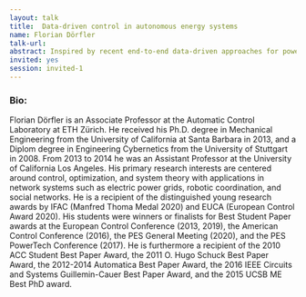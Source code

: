 ```yaml
---
layout: talk
title:  Data-driven control in autonomous energy systems
name: Florian Dörfler 
talk-url: 
abstract: Inspired by recent end-to-end data-driven approaches for power systems operation, power electronics control, and building automation, we consider the problem of optimal and constrained control for unknown systems. A novel data-enabled predictive control (DeePC) algorithm is presented that computes optimal and safe control policies using real-time feedback driving the unknown system along a desired trajectory while satisfying system constraints. Using a finite number of data samples from the unknown system, our proposed algorithm uses a behavioral systems theory approach to learn a non-parametric system model used to predict future trajectories. We show that, in the case of deterministic linear time-invariant systems, the DeePC algorithm is equivalent to the widely adopted Model Predictive Control (MPC), but it generally outperforms subsequent system identification and model-based control. To cope with nonlinear and stochastic systems, we propose salient regularizations to the DeePC algorithm, which are founded on recent advances in distributionally robust optimization. We illustrate our results with experimental and simulation case studies from autonomous energy systems.
invited: yes
session: invited-1
---
```


### Bio:
Florian Dörfler is an Associate Professor at the Automatic Control Laboratory at ETH Zürich. He received his Ph.D. degree in Mechanical Engineering from the University of California at Santa Barbara in 2013, and a Diplom degree in Engineering Cybernetics from the University of Stuttgart in 2008. From 2013 to 2014 he was an Assistant Professor at the University of California Los Angeles. His primary research interests are centered around control, optimization, and system theory with applications in network systems such as electric power grids, robotic coordination, and social networks. He is a recipient of the distinguished young research awards by IFAC (Manfred Thoma Medal 2020) and EUCA (European Control Award 2020). His students were winners or finalists for Best Student Paper awards at the European Control Conference (2013, 2019), the American Control Conference (2016), the PES General Meeting (2020), and the PES PowerTech Conference (2017). He is furthermore a recipient of the 2010 ACC Student Best Paper Award, the 2011 O. Hugo Schuck Best Paper Award, the 2012-2014 Automatica Best Paper Award, the 2016 IEEE Circuits and Systems Guillemin-Cauer Best Paper Award, and the 2015 UCSB ME Best PhD award.
